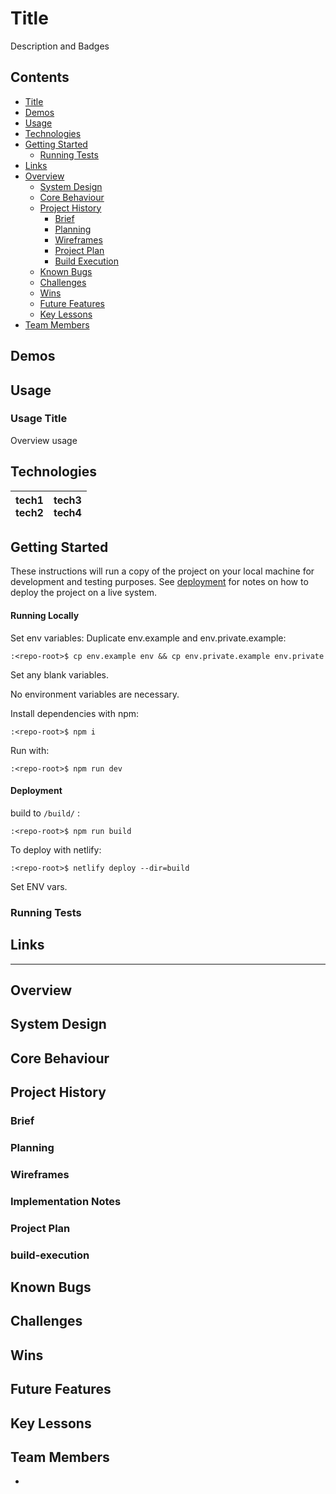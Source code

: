 # Title
Description and Badges

## Contents
- [Title](#title)
- [Demos](#demos)
- [Usage](#usage)
- [Technologies](#technologies)
- [Getting Started](#getting-started)
    - [Running Tests](#running-tests)
- [Links](#links)
- [Overview](#overview)
    - [System Design](#system-design)
    - [Core Behaviour](#core-behaviour)
    - [Project History](#project-history)
        - [Brief](#brief)
        - [Planning](#planning)
        - [Wireframes](#wireframes)
        - [Project Plan](#project-plan)
        - [Build Execution](#build-execution)
    - [Known Bugs](#known-bugs)
    - [Challenges](#challenges)
    - [Wins](#wins)
    - [Future Features](#future-features)
    - [Key Lessons](#key-lessons)
- [Team Members](#team-members)

## Demos

## Usage

### Usage Title
Overview usage

## Technologies
|tech1<br>tech2|tech3<br>tech4|
|---|---|

## Getting Started
These instructions will run a copy of the project on your local machine for development and testing purposes. See [deployment](#deployment) for notes on how to deploy the project on a live system.

#### Running Locally
Set env variables:
Duplicate env.example and env.private.example:
```console
:<repo-root>$ cp env.example env && cp env.private.example env.private
```
Set any blank variables.


No environment variables are necessary.

Install dependencies with npm:
```console
:<repo-root>$ npm i
```
Run with:
```console
:<repo-root>$ npm run dev
```

#### Deployment
build to `/build/` :
```console
:<repo-root>$ npm run build
```
To deploy with netlify:
```console
:<repo-root>$ netlify deploy --dir=build
```
Set ENV vars.

### Running Tests

## Links

****

## Overview

## System Design

## Core Behaviour

## Project History

### Brief

### Planning

### Wireframes

### Implementation Notes

### Project Plan

### build-execution

## Known Bugs

## Challenges

## Wins

## Future Features

## Key Lessons

## Team Members
- []()